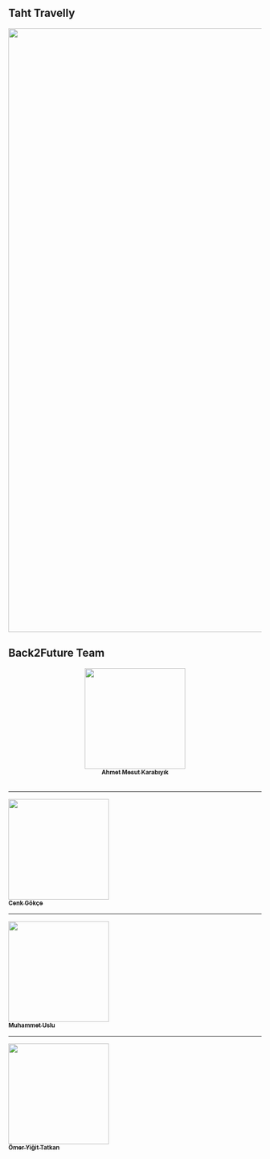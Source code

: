 ## Taht Travelly
<img src="https://i.imgur.com/waFabb1.jpg" width="1920" height="1200">


## Back2Future Team

<!-- Do not edit below -->
 [<center><img src="https://i.imgur.com/yW92Ljm.jpg" width="200px;"/><br /><sub><b>Ahmet Mesut Karabıyık</b></sub>](#)</center><br /> <hr>
 [<img src="https://i.imgur.com/zXrADGF.jpg" width="200px;"/><br /><sub><b>Cenk Gökçe</b></sub>](#)<br /> <hr>
 [<img src="https://avatars2.githubusercontent.com/u/63728604?s=400&u=1fbb0299ac96085b61901b0d43f74545b3e43d78&v=4" width="200px;"/><br /><sub><b>Muhammet Uslu</b></sub>](#)<br /> <hr>
 [<img src="https://media-exp1.licdn.com/dms/image/C4E03AQEL_MOqOI9YaQ/profile-displayphoto-shrink_800_800/0/1604029132479?e=1616630400&v=beta&t=O7S4_95yDJT_1UQCk25CQWQP0-HZZhJtyraCFuheKX8" width="200px;"/><br /><sub><b>Ömer Yiğit Tatkan</b></sub>](#)<br />

 
<!-- Do not edit above -->

